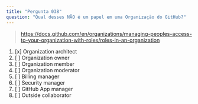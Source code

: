 ```yaml
---
title: "Pergunta 038"
question: "Qual desses NÃO é um papel em uma Organização do GitHub?"
---
```


> https://docs.github.com/en/organizations/managing-peoples-access-to-your-organization-with-roles/roles-in-an-organization
1. [x] Organization architect
1. [ ] Organization owner
1. [ ] Organization member
1. [ ] Organization moderator
1. [ ] Billing manager
1. [ ] Security manager
1. [ ] GitHub App manager
1. [ ] Outside collaborator
